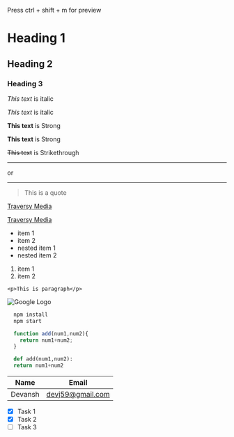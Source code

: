 
Press ctrl + shift + m for preview
<!-- Headings -->
# Heading 1
## Heading 2
### Heading 3

<!-- Italics-->
*This text* is italic

_This text_ is italic

<!-- Strong -->
**This text** is Strong

__This text__ is Strong

<!-- Strikethrough-->
~~This text~~ is Strikethrough

<!--Horizontal Rule-->

---
or
___

<!-- blockquote-->
> This is a quote

<!--links-->
[Traversy Media](https://www.google.com)

[Traversy Media](https://www.google.com "Traversy Media")

 <!-- Unordered List-->
 * item 1
 * item 2
  * nested item 1
  * nested item 2

<!-- Ordered List -->
1. item 1
1. item 2

`<p>This is paragraph</p>`


<!-- images -->
![Google Logo](https://www.freepnglogos.com/uploads/google-logo-png/google-logo-icon-png-transparent-background-osteopathy-16.png)

<!--github-->

<!--codebocks-->

```bash
  npm install
  npm start
```

```javascript
  function add(num1,num2){
    return num1+num2;
  }
  ```

  ```python
    def add(num1,num2):
    return num1+num2
  ```

  <!-- tables-->
  | Name     | Email            |
  | ---------| -----------------|
  | Devansh  | devj59@gmail.com |

<!-- task list-->
* [x] Task 1
* [x] Task 2
* [ ] Task 3
